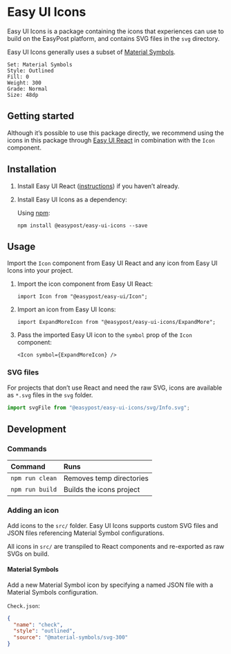 # Easy UI Icons

Easy UI Icons is a package containing the icons that experiences can use to build on the EasyPost platform, and contains SVG files in the `svg` directory.

Easy UI Icons generally uses a subset of [Material Symbols](https://fonts.google.com/icons?icon.set=Material+Symbols).

```
Set: Material Symbols
Style: Outlined
Fill: 0
Weight: 300
Grade: Normal
Size: 48dp
```

## Getting started

Although it’s possible to use this package directly, we recommend using the icons in this package through [Easy UI React](https://github.com/EasyPost/easy-ui/tree/main/easy-ui-react) in combination with the `Icon` component.

## Installation

1. Install Easy UI React ([instructions](https://github.com/EasyPost/easy-ui/tree/main/easy-ui-react)) if you haven’t already.

2. Install Easy UI Icons as a dependency:

   Using [npm](https://www.npmjs.com/):

   ```
   npm install @easypost/easy-ui-icons --save
   ```

## Usage

Import the `Icon` component from Easy UI React and any icon from Easy UI Icons into your project.

1. Import the icon component from Easy UI React:

   ```tsx
   import Icon from "@easypost/easy-ui/Icon";
   ```

2. Import an icon from Easy UI Icons:

   ```tsx
   import ExpandMoreIcon from "@easypost/easy-ui-icons/ExpandMore";
   ```

3. Pass the imported Easy UI icon to the `symbol` prop of the `Icon` component:

   ```tsx
   <Icon symbol={ExpandMoreIcon} />
   ```

### SVG files

For projects that don’t use React and need the raw SVG, icons are available as `*.svg` files in the `svg` folder.

```js
import svgFile from "@easypost/easy-ui-icons/svg/Info.svg";
```

## Development

### Commands

| Command         | Runs                     |
| :-------------- | :----------------------- |
| `npm run clean` | Removes temp directories |
| `npm run build` | Builds the icons project |

### Adding an icon

Add icons to the `src/` folder. Easy UI Icons supports custom SVG files and JSON files referencing Material Symbol configurations.

All icons in `src/` are transpiled to React components and re-exported as raw SVGs on build.

#### Material Symbols

Add a new Material Symbol icon by specifying a named JSON file with a Material Symbols configuration.

`Check.json`:

```json
{
  "name": "check",
  "style": "outlined",
  "source": "@material-symbols/svg-300"
}
```

